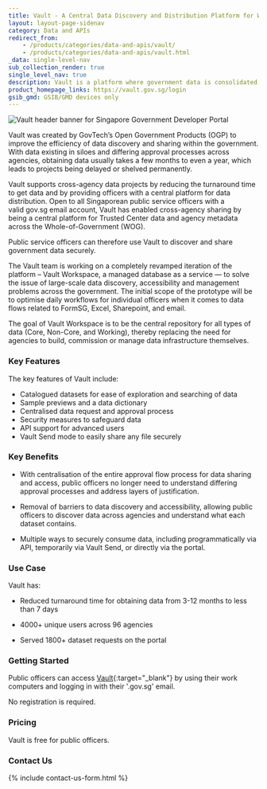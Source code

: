 ```yaml
---
title: Vault - A Central Data Discovery and Distribution Platform for WOG
layout: layout-page-sidenav
category: Data and APIs
redirect_from:
    - /products/categories/data-and-apis/vault/
    - /products/categories/data-and-apis/vault.html
_data: single-level-nav
sub_collection_render: true
single_level_nav: true
description: Vault is a platform where government data is consolidated, organised and made discoverable for public servants to explore, search and securely access.
product_homepage_links: https://vault.gov.sg/login
gsib_gmd: GSIB/GMD devices only
---
```


![Vault header banner for Singapore Government Developer Portal](/assets/img/Vault-NewHeaderBanner.png)

Vault was created by GovTech’s Open Government Products (OGP) to improve the efficiency of data discovery and sharing within the government. 
With data existing in siloes and differing approval processes across agencies, obtaining data usually takes a few months to even a year, which leads to projects being delayed or shelved permanently. 

Vault supports cross-agency data projects by reducing the turnaround time to get data and by providing officers with a central platform for data distribution.
Open to all Singaporean public service officers with a valid gov.sg email account, Vault has enabled cross-agency sharing by being a central platform for Trusted Center data and agency metadata across the Whole-of-Government (WOG). 

Public service officers can therefore use Vault to discover and share government data securely.

The Vault team is working on a completely revamped iteration of the platform – Vault Workspace, a managed database as a service — to solve the issue of large-scale data discovery, accessibility and management problems across the government. The initial scope of the prototype will be to optimise daily workflows for individual officers when it comes to data flows related to FormSG, Excel, Sharepoint, and email. 

The goal of Vault Workspace is to be the central repository for all types of data (Core, Non-Core, and Working), thereby replacing the need for agencies to build, commission or manage data infrastructure themselves. 


### Key Features

The key features of Vault include:
- Catalogued datasets for ease of exploration and searching of data
- Sample previews and a data dictionary 
- Centralised data request and approval process
- Security measures to safeguard data
- API support for advanced users
- Vault Send mode to easily share any file securely

### Key Benefits

- With centralisation of the entire approval flow process for data sharing and access, public officers no longer need to understand differing approval processes and address layers of justification.

- Removal of barriers to data discovery and accessibility, allowing public officers to discover data across agencies and understand what each dataset contains.
  
- Multiple ways to securely consume data, including programmatically via API, temporarily via Vault Send, or directly via the portal. 

### Use Case

Vault has: 

- Reduced turnaround time for obtaining data from 3-12 months to less than 7 days

- 4000+ unique users across 96 agencies

- Served 1800+ dataset requests on the portal


### Getting Started

Public officers can access [Vault](https://vault.gov.sg){:target="_blank"} by using their work computers and logging in with their '.gov.sg' email. 

No registration is required.

### Pricing

Vault is free for public officers.

### Contact Us

{% include contact-us-form.html %}
